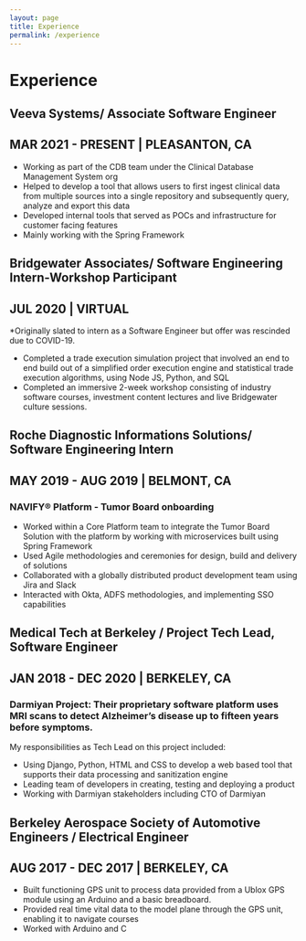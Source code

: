 ```yaml
---
layout: page
title: Experience
permalink: /experience
---
```


# Experience

## **Veeva Systems/ Associate Software Engineer**
## MAR 2021 - PRESENT | PLEASANTON, CA
- Working as part of the CDB team under the Clinical Database Management System org
- Helped to develop a tool that allows users to first ingest clinical data from multiple
sources into a single repository and subsequently query, analyze and export this data
- Developed internal tools that served as POCs and infrastructure for customer facing
features
- Mainly working with the Spring Framework

## **Bridgewater Associates/ Software Engineering Intern-Workshop Participant**
## JUL 2020 | VIRTUAL
*Originally slated to intern as a Software Engineer but offer was rescinded due to COVID-19.
- Completed a trade execution simulation project that involved an end to end build out of
a simplified order execution engine and statistical trade execution algorithms, using
Node JS, Python, and SQL
- Completed an immersive 2-week workshop consisting of industry software courses,
investment content lectures and live Bridgewater culture sessions.


## **Roche Diagnostic Informations Solutions/ Software Engineering Intern**
## MAY 2019 - AUG 2019 | BELMONT, CA
### NAVIFY® Platform - Tumor Board onboarding
- Worked within a Core Platform team to integrate the Tumor Board Solution with the
platform by working with microservices built using Spring Framework
- Used Agile methodologies and ceremonies for design, build and delivery of solutions
- Collaborated with a globally distributed product development team using Jira and Slack
- Interacted with Okta, ADFS methodologies, and implementing SSO capabilities


## **Medical Tech at Berkeley / Project Tech Lead, Software Engineer**
## JAN 2018 - DEC 2020 | BERKELEY, CA
### Darmiyan Project: Their proprietary software platform uses MRI scans to detect Alzheimer’s disease up to fifteen years before symptoms.
My responsibilities as Tech Lead on this project included:
- Using Django, Python, HTML and CSS to develop a web based tool that supports their
data processing and sanitization engine
- Leading team of developers in creating, testing and deploying a product
- Working with Darmiyan stakeholders including CTO of Darmiyan


## **Berkeley Aerospace Society of Automotive Engineers / Electrical Engineer**
## AUG 2017 - DEC 2017 | BERKELEY, CA
- Built functioning GPS unit to process data provided from a Ublox GPS module using an
Arduino and a basic breadboard.
- Provided real time vital data to the model plane through the GPS unit, enabling it to
navigate courses
- Worked with Arduino and C

